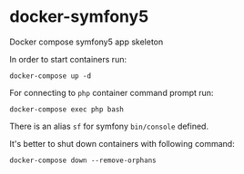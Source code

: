 # docker-symfony5
Docker compose symfony5 app skeleton

In order to start containers run:
```
docker-compose up -d
```

For connecting to `php` container command prompt run: 
```
docker-compose exec php bash
```
There is an alias `sf` for symfony `bin/console` defined.

It's better to shut down containers with following command:
```
docker-compose down --remove-orphans
```
